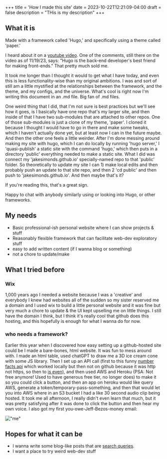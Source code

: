+++
title = 'How I made this site'
date = 2023-10-22T12:21:09-04:00
draft = false
description = "THis is my description"
+++



## What it is 

Made with a framework called 'Hugo,' and specifically using a theme called 'paper.' 

I heard about it on a [youtube video](https://www.youtube.com/watch?v=0RKpf3rK57I). One of the comments, still there on the video as of 11/19/23, says: "Hugo is the back-end developer's best friend for making front-ends." That pretty much sold me. 

It took me longer than I thought it would to get what I have today, and even this is less functionality-wise than my original ambitions. I was and sort of still am a little mystified at the relationships between the framework, and the theme, and my configs, and the universe. What's cool is right now I'm writing this document in an .md file. Big fan of .md files. 

One weird thing that I did, that I'm not sure is best practices but we'll see how it goes, is I basically have one repo that's my larger site, and then inside of that I have two sub-modules that are attached to other repos. One of those sub-modules is just a clone of my theme, 'paper'. I cloned it because I thought I would have to go in there and make some tweaks, which I haven't actually done yet, but at least now I can in the future maybe. And then the other one feels a little weirder. After I'm done messing around making my site with hugo, which I can do locally by running 'hugo server,' I 'quasi-publish' a static site with the command 'hugo,' which then puts in a directory 'public' everything needed to make a static site. What I did was connect my 'jakesimonds.github.io' specially-named repo to that 'public' folder. So theoretically to update my site I can 1) make local edits and then probably push an update to that site repo, and then 2 
'cd public' and then push to 'jakesimonds.github.io'. And then maybe that's it?

If you're reading this, that's a great sign. 

Happy to chat with anybody similarly using or looking into Hugo, or other frameworks. 


## My needs

- Basic professional-ish personal website where I can show projects & stuff
- Reasonably flexible framework that can facilitate web-dev exploratory stuff
- easy to add written content (if I wanna blog or something)
- not a chore to update/make


## What I tried before

### Wix 
1,000 years ago I needed a website because I was a 'creative' and everybody I knew had websites all of the sudden so my sister reserved me a domain and I used wix to build a little personal website and it was fine but very much a chore to update & the UI kept upselling me on little things. I still have the domain I think, but I think it's really cool that github does this hosting, and this hopefully is enough for what I wanna do for now. 

### who needs a framework? 
Earlier this year when I discovered how easy setting up a github-hosted site could be I made a bare-bones, html website. It was fun to mess around with. I made an html table, used chatGPT to draw me a 3D ice cream cone with some JS library. Then I set up an API call (first to this funny [number facts api](http://numbersapi.com/#42) which worked locally but then not on github because it was http not https, so then to [is even](https://isevenapi.xyz/)), and then used AWS and Heroku (PSA: Not free anymore! Used to have generous free tier, no longer does) to make it so you could click a button, and then an app on heroku would like query AWS, generate a token/temporary-pass-something, and then that would let you into AWS where in an S3 bucket I had a like 30 second audio clip being hosted. It took me all afternoon, I really didn't even learn that much, but it was pretty satisfying after it was done to click the button and then hear my own voice. I also got my first you-owe-Jeff-Bezos-money email:

!["me"](/img/aws-email.png)


## Hopes for what it can be

- I wanna write some blog-like posts that are [search queries](https://www.henrikkarlsson.xyz/p/search-query). 
- I want a place to try weird web-dev stuff
